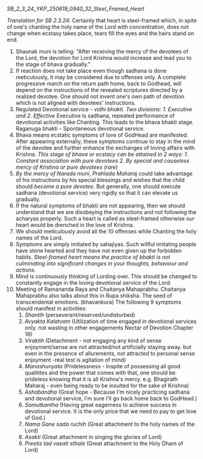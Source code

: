 *SB_2_3_24_YKP_250619_0940_32_Steel_Framed_Heart*

*Translation for SB 2.3.24*: Certainly that heart is steel-framed which, in spite of one's chanting the holy name 
of the Lord with concentration, does not change when ecstasy takes place, tears fill the eyes and 
the hairs stand on end.

1. Shaunak muni is telling: "After receiving the mercy of the devotees of the Lord, the devotion for 
    Lord Krishna would increase and lead you to the stage of bhava gradually."
2. If reaction does not take place even though sadhana is done meticulously, it may be considered due to 
    offenses only. A complete progressive march on the return path home, back to Godhead, will depend on 
    the instructions of the revealed scriptures directed by a realized devotee. One should not invent one's own 
    path of devotion which is not aligned with devotees' instructions.
3. Regulated Devotional service - *vidhi bhakti. Two divisions: 1. Executive and 2. Effective*
    Executive is sadhana, repeated performance of devotional activities like Chanting. This leads to the 
    bhava bhakti stage. Raganuga bhakti - Spontaneous devotional service.
4. Bhava means ecstatic symptoms of love of GodHead are manifested. After appearing externally, these symptoms 
    continue to stay in the mind of the devotee and further enhance the exchanges of loving affairs with Krishna. 
    *This stage of bhava or ecstacy can be attained in 2 ways: 1. Constant association with pure devotees
    2. By special and causeless mercy of Krishna or pure devotees (rare)*
5. *By the mercy of Narada muni, Prahlada Maharaj* could take advantage of his instructions by his special blessings 
    and wishes that the child should *become a pure devotee*. But generally, one should execute sadhana 
    (devotional service) very rigidly so that it can elevate us gradually.
6. If the natural symptoms of bhakti are not appearing, then we should understand that we are disobeying 
    the instructions and not following the acharyas properly. Such a heart is called as steel-framed otherwise our 
    heart would be drenched in the love of Krishna.
7. We should meticulously avoid all the 10 offenses while Chanting the holy names of the Lord.
8. Symptoms are simply imitated by sahajiyas. Such willful imitating people have stone hearted and they have not even
    given up the forbidden habits. *Steel-framed heart means the practice of bhakti is not culminating into significant 
    changes in your thoughts, behaviour and actions.*
9. Mind is continuously thinking of Lording over. This should be changed to constantly engage in the loving devotional
    service of the Lord.
10. Meeting of Ramananda Raya and Chaitanya Mahaprabhu. Chaitanya Mahaprabhu also talks about this in Rupa shiksha.
    The seed of transcendental emotions. (bhavankura) The following 9 symptoms should manifest in activities: 
    1. *Shantih* (perseverant/reserved/undisturbed) 
    2. *Avyakta Kalatvam* (Utilization of time engaged in 
        devotional services only. not wasting in other engagements Nectar of Devotion Chapter 18) 
    3. *Viraktih* (Detachment - not engaging any kind of sense enjoyment/sense are not attracted/not artificially 
        staying away. but even in the presence of allurements, not attracted to personal sense enjoyment 
        -real test is agitation of mind) 
    4. *Manashunyata* (Pridelessness - Inspite of possessing all good qualitites and the power that comes with that, 
        one should be prideless knowing that it is all Krishna's mercy. e.g. Bhagirath Maharaj - 
        even being ready to be insulted for the sake of Krishna) 
    5. *Ashabandha* (Great hope - Because I'm nicely practicing sadhana and devotional service, 
        I'm sure I'll go back home back to GodHead.)
    6. *Samutkantha* (Having great eagerness to achieve success in devotional service. It is the only price that we 
        need to pay to get love of God.) 
    7. *Nama Gane sada ruchih* (Great attachment to the holy names of the Lord)
    8. *Asakti* (Great attachment in singing the glories of Lord)
    9. *Preetis tad vasati sthale* (Great attachment to the Holy Dham of Lord)
